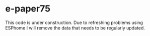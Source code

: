 # e-paper75

This code is under construction.
Due to refreshing problems using ESPhome I will remove the data that needs to be regularly updated.
